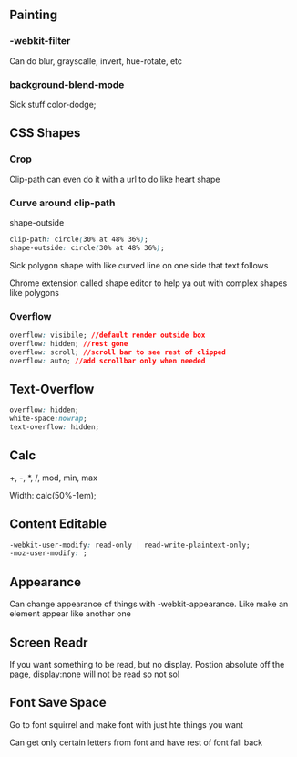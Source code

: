 ## Painting

### -webkit-filter

Can do blur, grayscalle, invert, hue-rotate, etc

### background-blend-mode

Sick stuff color-dodge;

## CSS Shapes

### Crop

Clip-path can even do it with a url to do like heart shape

### Curve around clip-path

shape-outside

```css
clip-path: circle(30% at 48% 36%);
shape-outside: circle(30% at 48% 36%);
```

Sick polygon shape with like curved line on one side that text follows

Chrome extension called shape editor to help ya out with complex shapes like polygons

### Overflow

```css
overflow: visibile; //default render outside box
overflow: hidden; //rest gone
overflow: scroll; //scroll bar to see rest of clipped
overflow: auto; //add scrollbar only when needed
```

## Text-Overflow

```css
overflow: hidden;
white-space:nowrap;
text-overflow: hidden;
```

## Calc

+, -, *, /, mod, min, max

Width: calc(50%-1em);

## Content Editable

```css
-webkit-user-modify: read-only | read-write-plaintext-only;
-moz-user-modify: ;
```

## Appearance

Can change appearance of things with -webkit-appearance. Like make an element appear like another one

## Screen Readr

If you want something to be read, but no display. Postion absolute off the page, display:none will not be read so not sol

## Font Save Space

Go to font squirrel and make font with just hte things you want

Can get only certain letters from font and have rest of font fall back